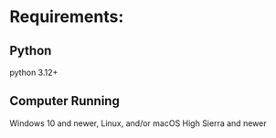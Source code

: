# Requirements:
## Python
python 3.12+
## Computer Running
Windows 10 and newer, Linux, and/or macOS High Sierra and newer
